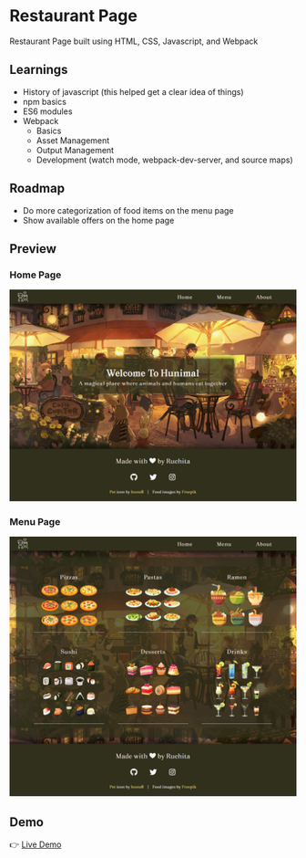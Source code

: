 # Restaurant Page
Restaurant Page built using HTML, CSS, Javascript, and Webpack

## Learnings
- History of javascript (this helped get a clear idea of things)
- npm basics
- ES6 modules
- Webpack
    - Basics
    - Asset Management
    - Output Management
    - Development (watch mode, webpack-dev-server, and source maps)

## Roadmap
- Do more categorization of food items on the menu page
- Show available offers on the home page

## Preview
### Home Page
![image](./src/assets/preview-images/home.png)

### Menu Page
![image](./src/assets/preview-images/menu.png)

## Demo
👉 [Live Demo](https://ruchita1010.github.io/restaurant-page)